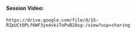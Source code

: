 #### Session Video:
    https://drive.google.com/file/d/15-RZpUCtOPLf6WF3ye4vkiToPvB28sg-/view?usp=sharing
